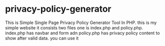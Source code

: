 # privacy-policy-generator
This is Simple Single Page Privacy Policy Generator Tool In PHP.
this is my simple website
it consists two files one is index.php and policy.php.
index.php has navbar and form adn policy.php has privacy policy content to show after valid data.
you can use it

